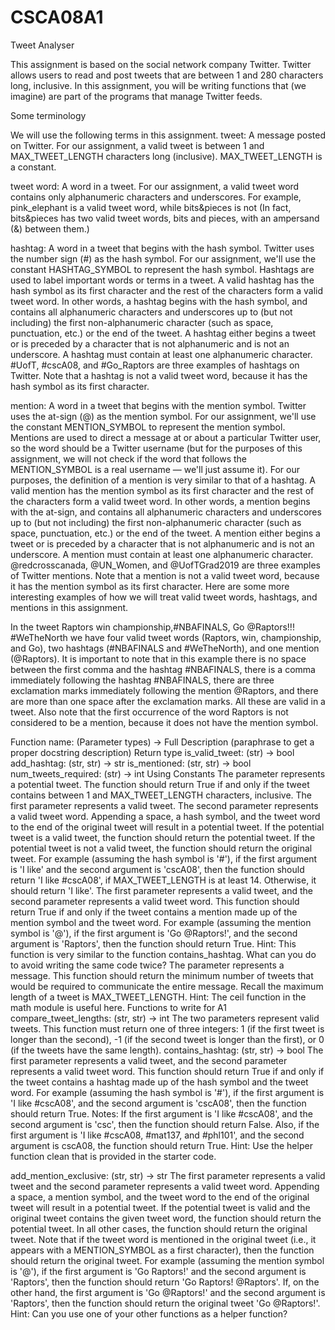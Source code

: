 # CSCA08A1

Tweet Analyser

This assignment is based on the social network company Twitter. Twitter allows users to read and post tweets that are between 1 and 280 characters long, inclusive. In this assignment, you will be writing functions that (we imagine) are part of the programs that manage Twitter feeds.

Some terminology

We will use the following terms in this assignment.
tweet: A message posted on Twitter. For our assignment, a valid tweet is between 1 and MAX_TWEET_LENGTH characters long (inclusive). MAX_TWEET_LENGTH is a constant.

tweet word: A word in a tweet. For our assignment, a valid tweet word contains only alphanumeric characters and underscores. For example, pink_elephant is a valid tweet word, while bits&pieces is not (In fact, bits&pieces has two valid tweet words, bits and pieces, with an ampersand (&) between them.)

hashtag: A word in a tweet that begins with the hash symbol. Twitter uses the number sign (#) as the hash symbol. For our assignment, we'll use the constant HASHTAG_SYMBOL to represent the hash symbol. Hashtags are used to label important words or terms in a tweet. A valid hashtag has the hash symbol as its first character and the rest of the characters form a valid tweet word. In other words, a hashtag begins with the hash symbol, and contains all alphanumeric characters and underscores up to (but not including) the first non-alphanumeric character (such as space, punctuation, etc.) or the end of the tweet. A hashtag either begins a tweet or is preceded by a character that is not alphanumeric and is not an underscore. A hashtag must contain at least one alphanumeric character.
#UofT, #cscA08, and #Go_Raptors are three examples of hashtags on Twitter.
Note that a hashtag is not a valid tweet word, because it has the hash symbol as its first character.

mention: A word in a tweet that begins with the mention symbol. Twitter uses the at-sign (@) as the mention symbol. For our assignment, we'll use the constant MENTION_SYMBOL to represent the mention symbol. Mentions are used to direct a message at or about a particular Twitter user, so the word should be a Twitter username (but for the purposes of this assignment, we will not check if the word that follows the MENTION_SYMBOL is a real username — we'll just assume it). For our purposes, the definition of a mention is very similar to that of a hashtag. A valid mention has the mention symbol as its first character and the rest of the characters form a valid tweet word. In other words, a mention begins with the at-sign, and contains all alphanumeric characters and underscores up to (but not including) the first non-alphanumeric character (such as space, punctuation, etc.) or the end of the tweet. A mention either begins a tweet or is preceded by a character that is not alphanumeric and is not an underscore. A mention must contain at least one alphanumeric character.
@redcrosscanada, @UN_Women, and @UofTGrad2019 are three examples of Twitter mentions.
Note that a mention is not a valid tweet word, because it has the mention symbol as its first character. Here are some more interesting examples of how we will treat valid tweet words, hashtags, and mentions in this
assignment.

In the tweet
     Raptors win championship,#NBAFINALS, Go @Raptors!!!     #WeTheNorth
we have four valid tweet words (Raptors, win, championship, and Go), two hashtags (#NBAFINALS and #WeTheNorth), and one mention (@Raptors). It is important to note that in this example there is no space between the first comma and the hashtag #NBAFINALS, there is a comma immediately following the hashtag #NBAFINALS, there are three exclamation marks immediately following the mention @Raptors, and there are more than one space after the exclamation marks. All these are valid in a tweet. Also note that the first occurrence of the word Raptors is not considered to be a mention, because it does not have the mention symbol.


Function name:
(Parameter types) -> Full Description (paraphrase to get a proper docstring description)
Return type
    is_valid_tweet: (str) -> bool
add_hashtag: (str, str) -> str
is_mentioned: (str, str) -> bool
num_tweets_required: (str) -> int
Using Constants
The parameter represents a potential tweet. The function should return True if and only if the tweet contains between 1 and MAX_TWEET_LENGTH characters, inclusive.
The first parameter represents a valid tweet. The second parameter represents a valid tweet word.
Appending a space, a hash symbol, and the tweet word to the end of the original tweet will result in a potential tweet. If the potential tweet is a valid tweet, the function should return the potential tweet. If the potential tweet is not a valid tweet, the function should return the original tweet.
For example (assuming the hash symbol is '#'), if the first argument is 'I like' and the second argument is 'cscA08', then the function should return 'I like #cscA08', if MAX_TWEET_LENGTH is at least 14. Otherwise, it should return 'I like'.
The first parameter represents a valid tweet, and the second parameter represents a valid tweet word. This function should return True if and only if the tweet contains a mention made up of the mention symbol and the tweet word. For example (assuming the mention symbol is '@'), if the first argument is 'Go @Raptors!', and the second argument is 'Raptors', then the function should return True.
Hint: This function is very similar to the function contains_hashtag. What can you do to avoid writing the same code twice?
The parameter represents a message. This function should return the minimum number of tweets that would be required to communicate the entire message. Recall the maximum length of a tweet is MAX_TWEET_LENGTH.
Hint: The ceil function in the math module is useful here.
Functions to write for A1
     compare_tweet_lengths: (str, str) -> int
The two parameters represent valid tweets. This function must return one of three integers: 1 (if the first tweet is longer than the second), -1 (if the second tweet is longer than the first), or 0 (if the tweets have the same length).
         contains_hashtag: (str, str) -> bool
The first parameter represents a valid tweet, and the second parameter represents a valid tweet word. This function should return True if and only if the tweet contains a hashtag made up of the hash symbol and the tweet word. For example (assuming the hash symbol is '#'), if the first argument is 'I like #cscA08', and the second argument is 'cscA08', then the function should return True.
Notes: If the first argument is 'I like #cscA08', and the second argument is 'csc', then the function should return False. Also, if the first argument is 'I like #cscA08, #mat137, and #phl101', and the second argument is cscA08, the function should return True.
Hint: Use the helper function clean that is provided in the starter code.
    
add_mention_exclusive: (str, str) -> str
The first parameter represents a valid tweet and the second parameter represents a valid tweet word. Appending a space, a mention symbol, and the tweet word to the end of the original tweet will result in a potential tweet. If the potential tweet is valid and the original tweet contains the given tweet word, the function should return the potential tweet. In all other cases, the function should return the original tweet. Note that if the tweet word is mentioned in the original tweet (i.e., it appears with a MENTION_SYMBOL as a first character), then the function should return the original tweet.
For example (assuming the mention symbol is '@'), if the first argument is 'Go Raptors!' and the second argument is 'Raptors', then the function should return 'Go Raptors! @Raptors'. If, on the other hand, the first argument is 'Go @Raptors!' and the second argument is 'Raptors', then the function should return the original tweet 'Go @Raptors!'.
Hint: Can you use one of your other functions as a helper function?
     
